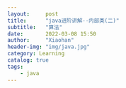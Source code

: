 ```yaml
---
layout:     post
title:      "java进阶讲解--内部类(二)"
subtitle:   "算法"
date:       2022-03-08 15:50
author:     "Xiaohan"
header-img: "img/java.jpg"
category: Learning
catalog: true
tags:
    - java
---
```

